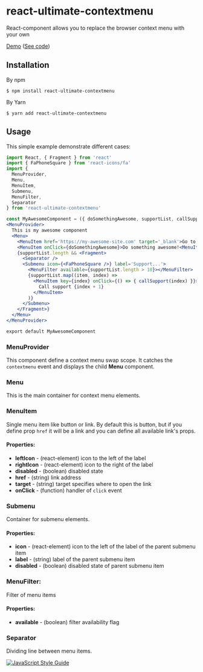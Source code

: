# react-ultimate-contextmenu
React-component allows you to replace the browser context menu with your own

[Demo](https://qodunpob.github.io/examples/react-ultimate-contextmenu/)
([See code](https://github.com/qodunpob/react-ultimate-contextmenu/tree/master/example))

## Installation
By npm
```console
$ npm install react-ultimate-contextmenu
```
By Yarn
```console
$ yarn add react-ultimate-contextmenu
```

## Usage
This simple example demonstrate different cases:
```jsx
import React, { Fragment } from 'react'
import { FaPhoneSquare } from 'react-icons/fa'
import {
  MenuProvider,
  Menu,
  MenuItem,
  Submenu,
  MenuFilter,
  Separator
} from 'react-ultimate-contextmenu'

const MyAwesomeComponent = ({ doSomethingAwesome, supportList, callSupport }) =>
<MenuProvider>
  This is my awesome component
  <Menu>
    <MenuItem href='https://my-awesome-site.com' target='_blank'>Go to my awesome site!<MenuItem>
    <MenuItem onClick={doSomethingAwesome}>Do something awesome!<MenuItem>
    {supportList.length && <Fragment>
      <Separator />
      <Submenu icon={<FaPhoneSquare />} label='Support...'>
        <MenuFilter available={supportList.length > 10}></MenuFilter>
        {supportList.map((item, index) =>
          <MenuItem key={index} onClick={() => { callSupport(index) }}>
            Call support {index + 1}
          </MenuItem>
        )}
      </Submenu>
    </Fragment>}
  </Menu>
</MenuProvider>

export default MyAwesomeComponent
```

### MenuProvider
This component define a context menu swap scope. It catches the `contextmenu` event and displays the child **Menu** component.

### Menu
This is the main container for context menu elements.

### MenuItem
Single menu item like button or link. By default this is button, but if you define prop `href` it will be a link and you can define all available link's props.

#### Properties:

* **leftIcon** - (react-element) icon to the left of the label
* **rightIcon** - (react-element) icon to the right of the label
* **disabled** - (boolean) disabled state
* **href** - (string) link address
* **target** - (string) target specifies where to open the link
* **onClick** - (function) handler of `click` event

### Submenu
Container for submenu elements.

#### Properties:

* **icon** - (react-element) icon to the left of the label of the parent submenu item
* **label** - (string) label of the parent submenu item
* **disabled** - (boolean) disabled state of parent submenu item

### MenuFilter:
Filter of menu items

#### Properties:

* **available** - (boolean) filter availability flag

### Separator
Dividing line between menu items.

[![JavaScript Style Guide](https://cdn.rawgit.com/standard/standard/master/badge.svg)](https://github.com/standard/standard)
